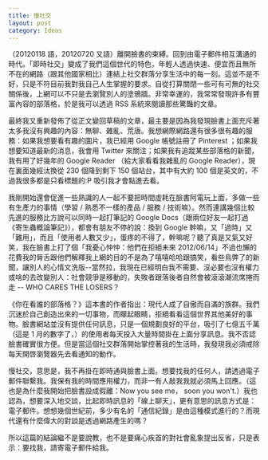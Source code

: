 ```yaml
---
title: 慢社交
layout: post
category: Ideas
---
```

（20120118 語，20120720 又語）離開臉書的束縛。回到由電子郵件相互溝通的時代。「即時社交」變成了我們這個世代的特色，年輕人透過快速、便宜而且無所不在的網路（跟其他國家相比）連結上社交群落分享生活中的每一刻。這並不是不好，只是不符目前我對我自己人生掌握的要求。自從打算關閉一些可有可無的社交關係後，上網可以不只是去瀏覽別人的塗鴉牆。非常幸運的，我常常發現許多有豐富內容的部落格，於是我可以透過 RSS 系統來閱讀那些驚豔的文章。

最終我又重新發佈了從正文變回草稿的文章，最主要是因為我發現臉書上面充斥著太多我沒有興趣的內容：無聊、雜亂、荒唐。我想網際網路還有很多很有趣的服務：如果我想要看有趣的圖片，我已經用 Google 帳號註冊了 Pinterest ；如果我想要知道最新的消息，我會用 Twitter 來關注；如果我有追蹤某些部落格的新聞，我有用了好幾年的 Google Reader （給大家看看我雜亂的 Google Reader），現在裏面幾經汰換從 230 個降到剩下 150 個站台，其中有大約 100 個是英文的，不過我很多都是只看標題的:P 吸引我才會點進去看。

我剛開始還會促進一些熟識的人一起不要把時間虛耗在臉書阿電玩上面，多做一些有生產力的事情（學習 / 熟悉不一樣的產品 / 服務 / 技術嘛）。然而連講幾個比較先進的服務比方說可以同時一起打筆記的 Google Docs（跟兩位好友一起打過《寄生蟲概論筆記》），都會有朋友不停的說：換到 Google 幹嘛，又「過時」又「難用」，而且「使用者人數又少」，蛋疼的不得了，幹嘛呢？聽了真是又氣又好笑，我在臉書上打了個「我憂心忡忡：他們在拒絕未來 2012/06/14」不過也懶的花費我的脣舌跟他們解釋我上網的目的不是為了嘻嘻哈哈跟搞笑，看些鳥弊了的新聞，讓別人的心情文洗版--當然拉，我現在已經明白我不需要、沒必要也沒有權力或啥的去改變別人：社會競爭是移動的，失敗者跟落後者自然會被滾滾潮流席捲而走 -- WHO CARES THE LOSERS？

《你在看誰的部落格？》這本書的作者指出：現代人成了自傲而自滿的族群。我們沉迷於自己創造出來的一切事物，而矇起眼睛，拒絕看看這個世界其他美好的事物。臉書網站並沒有提供任何訊息，只是一個規劃良好的平台，吸引了七億五千萬（這是 1 月的數字了，）的使用者每天投入大量時間掛在上面分享訊息。我不否認臉書確實很方便。但是當這個社交群落開始掌控著我的生活時，我發現我必須戒除每天開啓瀏覽器先去看通知的動作。

慢社交，意思是，我不再掛在即時通與臉書上面。想要找我的任何人，請透過電子郵件聯繫我。我保有我的時間應用權力，而非一有人敲我我就必須馬上回應。（這也是為什麼我開始把臉書設成假離：Now you see me， soon you won't.）我也認為，想要深入地交談，比起即時訊息的「線上聊天」，更有意思的訊息方式是：電子郵件。想想幾個世紀前，多少有名的「通信紀錄」是由這種模式進行的？而現代還有什麼偉大的對談是透過網路產生的嗎？

所以這篇的結論繼不是要說教，也不是要痛心疾首的對社會亂象提出反省，只是表示：要找我，請寄電子郵件給我。
